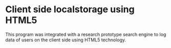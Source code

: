 Client side localstorage using HTML5
=========================================

This program was integrated with a research prototype search engine to log data of users on the client side using HTML5 technology.
